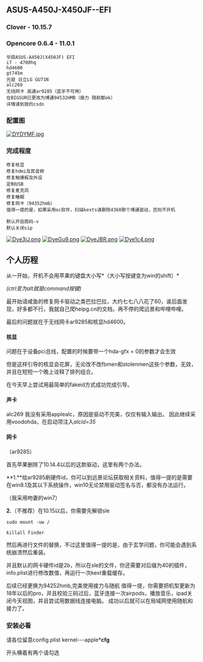 ## ASUS-A450J-X450JF--EFI

### Clover - 10.15.7
### Opencore 0.6.4 - 11.0.1
```shell
华硕ASUS-A450J(X450JF) EFI
i7 - 4700hq
hd4600
gt745m
光驱 日立LG GU71N
alc269
无线网卡 高通ar9285（蓝牙不可用）
在BIGSUR已更改为博通94532HMB（接力 随航都ok）
详情请到我的csdn
```



### 配置图

[![DYDYMF.jpg](https://s3.ax1x.com/2020/11/23/DYDYMF.jpg)](https://imgchr.com/i/DYDYMF)

### 完成程度
```
修复核显
修复hdmi及其音频
修复触摸板及外设
定制USB
修复麦克风
修复睡眠
修复网卡（94352hmb）
值得一提的是，如果采用oc软件，扫描kexts请删除4360那个博通驱动，否则不开机

默认开启跑码-v
默认关闭sip
```

[![Dye3jJ.png](https://s3.ax1x.com/2020/11/28/Dye3jJ.png)](https://imgchr.com/i/Dye3jJ)
[![DyeGu9.png](https://s3.ax1x.com/2020/11/28/DyeGu9.png)](https://imgchr.com/i/DyeGu9)
[![DyeJBR.png](https://s3.ax1x.com/2020/11/28/DyeJBR.png)](https://imgchr.com/i/DyeJBR)
[![Dye1c4.png](https://s3.ax1x.com/2020/11/28/Dye1c4.png)](https://imgchr.com/i/Dye1c4)

## 个人历程

从一开始，开机不会用苹果的键盘大小写*（大小写按键变为win的shift）*

*(ctrl变为alt就是command按键)*

最开始请咸鱼的修复网卡驱动之类巴拉巴拉，大约七七八八花了60，诶后面发现，好多都不行，我就自己爬heipg.cn的文档，再不停的爬远景和哔哩哔哩。

最后的问题就在于无线网卡ar9285和核显hd4600。

#### 核显

问题在于设备pci总线，配置的时候要带一个hda-gfx = 0的参数才会生效

但是这样引导的核显会花屏，无论改不改fbmen和stolenmen这些个参数，无效，并且在短短一个晚上诠释了排列组合。

在今天早上尝试用最简单的fakeid方式成功完成引导。
#### 声卡
alc269
我没有采用applealc，原因是驱动不完美，仅仅有输入输出。
因此继续采用voodohda，在启动项注入*alcid=35*


#### 网卡

（ar9285）

首先苹果删除了10.14.4以后的这款驱动，这里有两个办法。

**1.**给ar9285刷硬件id，你可以到远景论坛获取相关资料，值得一提的是需要在win8.1及其以下系统操作，win10无论禁用驱动签名与否，都没有办法运行。

（我采用吻妻的win7）

**2.**（不推荐）在10.15以后，你需要先解锁sle

`sudo mount -uw /`

`killall Finder`

然后再进行文件的替换，不过这里值得一提的是，由于玄学问题，你可能会遇到系统崩溃然后重装。

并且默认的网卡硬件id是2b，所以在sle的文件，你还需要对后缀为40的插件，info.plist进行修改数值，再运行一次kext重载缓存。

后续已经更换为94252hmb,完美使用接力与随航
值得一提，你需要把机型更新为18年以后的pro，并且校验三码过后，蓝牙连接一次airpods，播放音乐，ipad关闭今天视图，并且尝试用数据线连接电脑。
成功以后就可以在局域网使用随航和接力了。

### 安装必看
请各位留意config.plist
kernel---apple***cfg**

开头横着有两个请勾选

